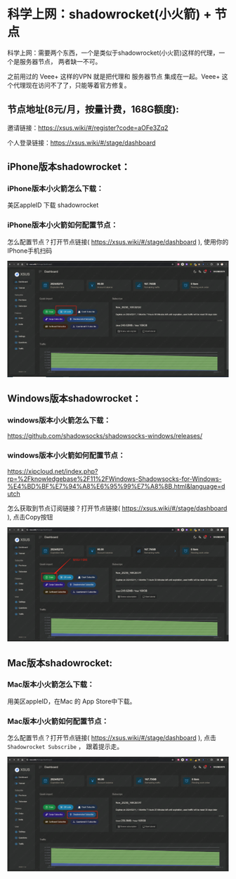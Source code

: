 # 科学上网：shadowrocket(小火箭) + 节点


科学上网：需要两个东西，一个是类似于shadowrocket(小火箭)这样的代理，一个是服务器节点， 两者缺一不可。

之前用过的 Veee+ 这样的VPN 就是把代理和 服务器节点 集成在一起。Veee+ 这个代理现在访问不了了，只能等着官方修复。


## 节点地址(8元/月，按量计费，168G额度): 

邀请链接：<https://xsus.wiki/#/register?code=aOFe3Zq2>

个人登录链接：<https://xsus.wiki/#/stage/dashboard>


## iPhone版本shadowrocket：

### iPhone版本小火箭怎么下载：

美区appleID 下载 shadowrocket

### iPhone版本小火箭如何配置节点：

怎么配置节点？打开节点链接( <https://xsus.wiki/#/stage/dashboard> ), 使用你的IPhone手机扫码

![image.png](./assets/image.png)



## Windows版本shadowrocket：

### windows版本小火箭怎么下载：

<https://github.com/shadowsocks/shadowsocks-windows/releases/>

### windows版本小火箭如何配置节点：

<https://xipcloud.net/index.php?rp=%2Fknowledgebase%2F11%2FWindows-Shadowsocks-for-Windows-%E4%BD%BF%E7%94%A8%E6%95%99%E7%A8%8B.html&language=dutch>

怎么获取到节点订阅链接？打开节点链接( <https://xsus.wiki/#/stage/dashboard> ), 点击Copy按钮

![image 1.png](./assets/image%201.png)


## Mac版本shadowrocket:

### Mac版本小火箭怎么下载：

用美区appleID，在Mac 的 App Store中下载。

### Mac版本小火箭如何配置节点：

怎么配置节点？打开节点链接( <https://xsus.wiki/#/stage/dashboard> ), 点击 `Shadowrocket Subscribe` ， 跟着提示走。

![image 2.png](./assets/image%202.png)

